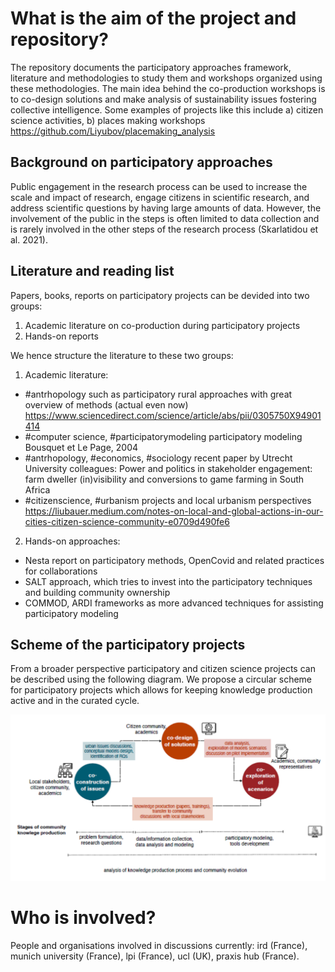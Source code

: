 # What is the aim of the project and repository?
The repository documents the participatory approaches framework, literature and methodologies to study them and workshops organized using these methodologies.
The main idea behind the co-production workshops is to co-design solutions and make analysis of sustainability issues fostering collective intelligence. 
Some examples of projects like this include a) citizen science activities, b) places making workshops https://github.com/Liyubov/placemaking_analysis 

## Background on participatory approaches 

Public engagement in the research process can be used to increase the scale and impact of research, engage citizens in scientific research, and address scientific questions by having large amounts of data. However, the involvement of the public in the steps is often limited to data collection and is rarely involved in the other steps of the research process (Skarlatidou et al. 2021). 

## Literature and reading list   


Papers, books, reports  on participatory projects can be devided into two groups:
1. Academic literature on co-production during participatory projects 
2. Hands-on reports

We hence structure the literature to these two groups:

1. Academic literature:
- #antrhopology such as participatory rural approaches with great overview of methods (actual even now) https://www.sciencedirect.com/science/article/abs/pii/0305750X94901414
- #computer science, #participatorymodeling participatory modeling Bousquet et Le Page, 2004
- #antrhopology, #economics, #sociology recent paper by Utrecht University colleagues: Power and politics in stakeholder engagement: farm dweller (in)visibility and conversions to game farming in South Africa
- #citizenscience, #urbanism projects and local urbanism perspectives https://liubauer.medium.com/notes-on-local-and-global-actions-in-our-cities-citizen-science-community-e0709d490fe6 

2. Hands-on approaches:
- Nesta report on participatory methods, OpenCovid and related practices for collaborations
- SALT approach, which tries to invest into the participatory techniques and building community ownership
- COMMOD, ARDI frameworks as more advanced techniques for assisting participatory modeling

## Scheme of the participatory projects 

From a broader perspective participatory and citizen science projects can be described using the following diagram.
We propose a circular scheme for participatory projects which allows for keeping knowledge production active and in the curated cycle. 

![plot](https://github.com/cityinteractionlab/participatory_approaches/blob/main/figures/co-production%20workshops.PNG)

# Who is involved?
People and organisations involved in discussions currently: ird (France), munich university (France), lpi (France), ucl (UK), praxis hub (France). 


